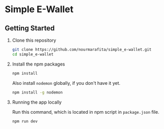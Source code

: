 # Simple E-Wallet

## Getting Started

1. Clone this repository

   ```bash
   git clone https://github.com/nourmarafita/simple_e-wallet.git
   cd simple_e-wallet
   ```

2. Install the npm packages

   ```bash
   npm install
   ```

   Also install `nodemon` globally, if you don't have it yet.

   ```bash
   npm install -g nodemon
   ````

3. Running the app locally

   Run this command, which is located in npm script in `package.json` file.

   ```bash
   npm run dev
   ```